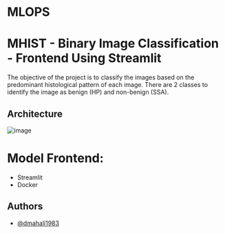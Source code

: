 # MLOPS

#  MHIST - Binary Image Classification - Frontend Using Streamlit
The objective of the project is to classify the images based on the predominant histological pattern of each image. There are 2 classes to identify the image as benign (HP) and non-benign (SSA).


## Architecture

![image](https://github.com/dmahali1983/MLOPS/assets/46201233/50752e1d-d1da-43a1-8e18-c8d6cad2149b)

# Model Frontend:
- Streamlit
- Docker

## Authors

- [@dmahali1983](https://github.com/dmahali1983)
